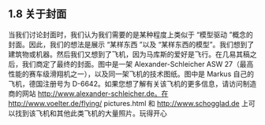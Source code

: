 ## 1.8 关于封面
当我们讨论封面时，我们认为我们需要的是某种程度上类似于 “模型驱动 ”概念的封面。因此，我们的想法是展示 “某样东西 ”以及 “某样东西的模型”。我们想到了建筑物或机器。然后我们又想到了飞机，因为马库斯的爱好是飞行。在几易其稿之后，我们商定了最终的封面。图中是一架 Alexander-Schleicher ASW 27（最高性能的赛车级滑翔机之一），以及同一架飞机的技术图纸。图中是 Markus 自己的飞机，德国注册号为 D-6642。如果您想了解有关该飞机的更多信息，请访问制造商的网站 http://www.alexander-schleicher.de。在 http://www.voelter.de/flying/ pictures.html 和 http://www.schogglad.de 上可以找到该飞机和其他此类飞机的大量照片。玩得开心
